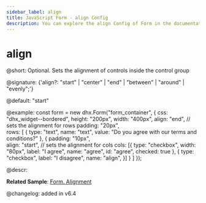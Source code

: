 ```yaml
---
sidebar_label: align
title: JavaScript Form - align Config 
description: You can explore the align Config of Form in the documentation of the DHTMLX JavaScript UI library. Browse developer guides and API reference, try out code examples and live demos, and download a free 30-day evaluation version of DHTMLX Suite.
---
```


# align

@short: Optional. Sets the alignment of controls inside the control group 

@signature: {'align?: "start" | "center" | "end" | "between" | "around" | "evenly";'}

@default: "start"

@example:
const form = new dhx.Form("form_container", {
    css: "dhx_widget--bordered",
    height: "200px",
    width: "400px",
    align: "end", // sets the alignment for rows 
    padding: "20px",  
    rows: [
        {
            type: "text",
            name: "text",
            value: "Do you agree with our terms and conditions?"
        },
        {
            padding: "10px",  
            align: "start", // sets the alignment for cols 
            cols: [{
                type: "checkbox",
                width: "80px",
                label: "I agree",
                name: "agree",
                id: "agree",
                checked: true
            },
            {
                type: "checkbox",
                label: "I disagree",
                name: "align",
            }]
        }
    ]
});

@descr:

**Related Sample**: [Form. Alignment](https://snippet.dhtmlx.com/jjhkypod)

@changelog: added in v6.4

[comment]: # (@related: form/how_to_start.md#initialize-form form/configuration.md#alignment)
